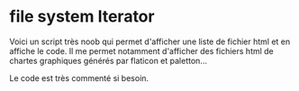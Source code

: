 # file system Iterator

Voici un script très noob qui permet d'afficher une liste de fichier html et en affiche le code. Il me permet notamment d'afficher des fichiers html de chartes graphiques générés par flaticon et paletton... 

Le code est très commenté si besoin.
